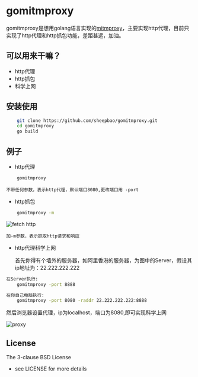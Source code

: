 # gomitmproxy

gomitmproxy是想用golang语言实现的[mitmproxy](https://mitmproxy.org/)，主要实现http代理，目前只实现了http代理和http抓包功能，差距甚远，加油。

## 可以用来干嘛？

* http代理
* http抓包
* 科学上网

## 安装使用

```bash
    git clone https://github.com/sheepbao/gomitmproxy.git
    cd gomitmproxy 
    go build 
```

## 例子

* http代理

```bash
    gomitmproxy 
```
    不带任何参数，表示http代理，默认端口8080,更改端口用 -port 

* http抓包

```bash
    gomitmproxy -m 
```

![fetch http](https://raw.githubusercontent.com/sheepbao/gomitmproxy/master/goproxy.png)

    加-m参数，表示抓取http请求和响应

* http代理科学上网

    首先你得有个墙外的服务器，如阿里香港的服务器，为图中的Server，假设其ip地址为：22.222.222.222

```bash
在Server执行:
    gomitmproxy -port 8888
```

```bash
在你自己电脑执行:
    gomitmproxy -port 8080 -raddr 22.222.222.222:8888
```
然后浏览器设置代理，ip为localhost，端口为8080,即可实现科学上网

![proxy](https://raw.githubusercontent.com/sheepbao/gomitmproxy/master/proxy.png) 


## License

The 3-clause BSD License  
- see LICENSE for more details
